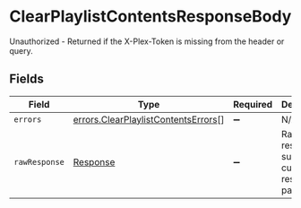 # ClearPlaylistContentsResponseBody

Unauthorized - Returned if the X-Plex-Token is missing from the header or query.


## Fields

| Field                                                                                      | Type                                                                                       | Required                                                                                   | Description                                                                                |
| ------------------------------------------------------------------------------------------ | ------------------------------------------------------------------------------------------ | ------------------------------------------------------------------------------------------ | ------------------------------------------------------------------------------------------ |
| `errors`                                                                                   | [errors.ClearPlaylistContentsErrors](../../models/errors/clearplaylistcontentserrors.md)[] | :heavy_minus_sign:                                                                         | N/A                                                                                        |
| `rawResponse`                                                                              | [Response](https://developer.mozilla.org/en-US/docs/Web/API/Response)                      | :heavy_minus_sign:                                                                         | Raw HTTP response; suitable for custom response parsing                                    |